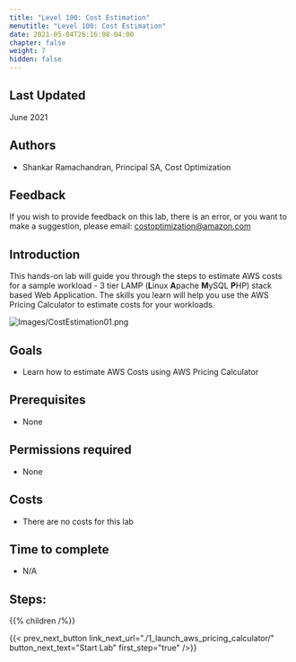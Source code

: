 ```yaml
---
title: "Level 100: Cost Estimation"
menutitle: "Level 100: Cost Estimation"
date: 2021-05-04T26:16:08-04:00
chapter: false
weight: 7
hidden: false
---
```



## Last Updated
June 2021

## Authors
- Shankar Ramachandran, Principal SA, Cost Optimization


## Feedback
If you wish to provide feedback on this lab, there is an error, or you want to make a suggestion, please email: costoptimization@amazon.com

## Introduction
This hands-on lab will guide you through the steps to estimate AWS costs for a sample workload - 3 tier LAMP (**L**inux **A**pache **M**ySQL **P**HP) stack based Web Application. The skills you learn will help you use the AWS Pricing Calculator to estimate costs for your workloads.

![Images/CostEstimation01.png](/Cost/100_Cost_Estimation/Images/CostEstimation01.png?classes=lab_picture_small)

## Goals
- Learn how to estimate AWS Costs using AWS Pricing Calculator

## Prerequisites
- None

## Permissions required
- None

## Costs
- There are no costs for this lab

## Time to complete
- N/A

## Steps:
{{% children  /%}}

{{< prev_next_button link_next_url="./1_launch_aws_pricing_calculator/" button_next_text="Start Lab" first_step="true" />}}
